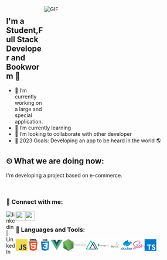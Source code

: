 <img align="right" alt="GIF" src="https://github.com/abhisheknaiidu/abhisheknaiidu/blob/master/code.gif?raw=true" width="400" height="320" />

## I'm a Student,Full Stack Developer and Bookworm 🚀
- 🔭 I’m currently working on a large and special application.
- 🌱 I’m currently learning 
- 👯 I’m looking to collaborate with other developer 
- 🥅 2023 Goals: Developing an app to be heard in the world 🌎

## ⏲ What we are doing now:
I'm developing a project based on e-commerce. 

<br />

### 📩 Connect with me:
[<img align="left" alt="linkedin | LinkedIn" width="26px" src="https://raw.githubusercontent.com/peterthehan/peterthehan/master/assets/linkedin.svg" />][linkedin]
[<img align="left" height="26" width="26" src="https://cdn.jsdelivr.net/npm/simple-icons@v4/icons/instagram.svg" />][instagram]
[<img align="left" height="26" width="26" src="https://cdn.jsdelivr.net/npm/simple-icons@v4/icons/gmail.svg" />][gmail]

<br />

### 🔧 Languages and Tools:

<img align="left" alt="Ios" width="32px" src="https://raw.githubusercontent.com/github/explore/cebd63002168a05a6a642f309227eefeccd92950/topics/javascript/javascript.png" />
<img align="left" alt="html" width="32px" src="https://raw.githubusercontent.com/github/explore/cebd63002168a05a6a642f309227eefeccd92950/topics/html/html.png" />
<img align="left" alt="css" width="32px" src="https://raw.githubusercontent.com/github/explore/cebd63002168a05a6a642f309227eefeccd92950/topics/css/css.png" />
<img align="left" alt="vue" width="32px" src="https://raw.githubusercontent.com/github/explore/80688e429a7d4ef2fca1e82350fe8e3517d3494d/topics/vue/vue.png" />
<img align="left" alt="nodejs" width="32px" src="https://raw.githubusercontent.com/github/explore/80688e429a7d4ef2fca1e82350fe8e3517d3494d/topics/nodejs/nodejs.png" />
<img align="left" alt="express" width="32px" src="https://raw.githubusercontent.com/github/explore/80688e429a7d4ef2fca1e82350fe8e3517d3494d/topics/express/express.png" />
<img align="left" alt="nuxt" width="32px" src="https://raw.githubusercontent.com/devicons/devicon/master/icons/nuxtjs/nuxtjs-original.svg" />
<img align="left" alt="mongodb" width="32px" src="https://raw.githubusercontent.com/github/explore/80688e429a7d4ef2fca1e82350fe8e3517d3494d/topics/mongodb/mongodb.png" />
<img align="left" alt="mysql" width="32px" src="https://raw.githubusercontent.com/github/explore/80688e429a7d4ef2fca1e82350fe8e3517d3494d/topics/mysql/mysql.png" />
<img align="left" alt="docker" width="32px" src="https://raw.githubusercontent.com/github/explore/80688e429a7d4ef2fca1e82350fe8e3517d3494d/topics/docker/docker.png" />
<img align="left" alt="sass" width="32px" src="https://raw.githubusercontent.com/github/explore/80688e429a7d4ef2fca1e82350fe8e3517d3494d/topics/sass/sass.png" />
<img align="left" alt="typescript" width="32px" src="https://raw.githubusercontent.com/github/explore/80688e429a7d4ef2fca1e82350fe8e3517d3494d/topics/typescript/typescript.png" />


<br />
<br />
<br />
<br />


[instagram]: https://www.instagram.com/oguzhan.suavi
[linkedin]: https://www.linkedin.com/in/oguzhan-tasci/
[gmail]: mailto:oguzhann.tasci07@gmail.com
